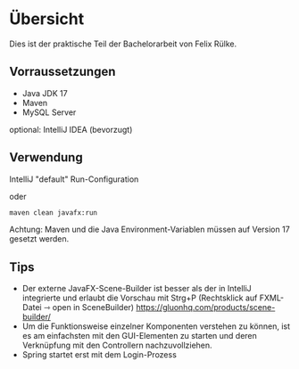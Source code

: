 # Übersicht

Dies ist der praktische Teil der Bachelorarbeit von Felix Rülke.

## Vorraussetzungen

- Java JDK 17
- Maven
- MySQL Server

optional: IntelliJ IDEA (bevorzugt)

## Verwendung

IntelliJ "default" Run-Configuration

oder
```bash
maven clean javafx:run
```

Achtung: Maven und die Java Environment-Variablen müssen auf Version 17 gesetzt werden.

## Tips

- Der externe JavaFX-Scene-Builder ist besser als der in IntelliJ integrierte und erlaubt die Vorschau mit Strg+P (Rechtsklick auf FXML-Datei ⇾ open in SceneBuilder) https://gluonhq.com/products/scene-builder/
- Um die Funktionsweise einzelner Komponenten verstehen zu können, ist es am einfachsten mit den GUI-Elementen zu starten und deren Verknüpfung mit den Controllern nachzuvollziehen.
- Spring startet erst mit dem Login-Prozess